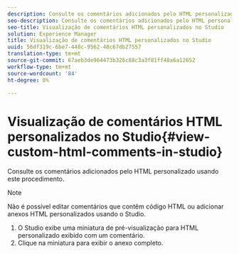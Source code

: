 ```yaml
---
description: Consulte os comentários adicionados pelo HTML personalizado usando este procedimento.
seo-description: Consulte os comentários adicionados pelo HTML personalizado usando este procedimento.
seo-title: Visualização de comentários HTML personalizados no Studio
solution: Experience Manager
title: Visualização de comentários HTML personalizados no Studio
uuid: 56df319c-6be7-448c-9562-48c67db27557
translation-type: tm+mt
source-git-commit: 67aeb3de964473b326c88c3a3f81ff48a6a12652
workflow-type: tm+mt
source-wordcount: '84'
ht-degree: 0%

---
```



# Visualização de comentários HTML personalizados no Studio{#view-custom-html-comments-in-studio}

Consulte os comentários adicionados pelo HTML personalizado usando este procedimento.

>[!NOTE]
>
>Não é possível editar comentários que contêm código HTML ou adicionar anexos HTML personalizados usando o Studio.

1. O Studio exibe uma miniatura de pré-visualização para HTML personalizado exibido com um comentário.
1. Clique na miniatura para exibir o anexo completo.
